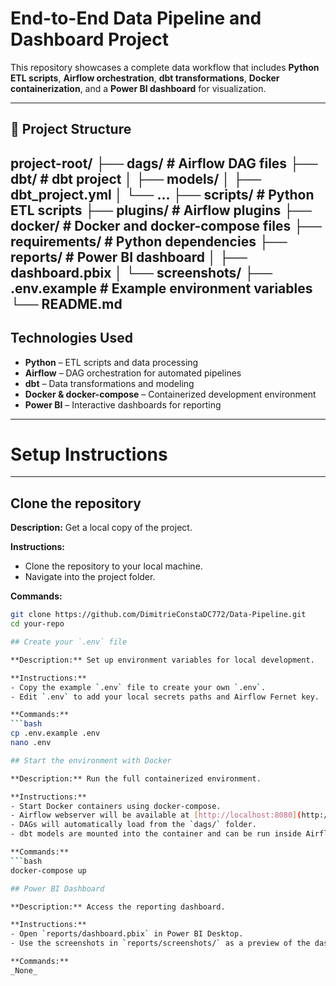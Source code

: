 # End-to-End Data Pipeline and Dashboard Project

This repository showcases a complete data workflow that includes **Python ETL scripts**, **Airflow orchestration**, **dbt transformations**, **Docker containerization**, and a **Power BI dashboard** for visualization.

---

## 📁 Project Structure
project-root/
├── dags/ # Airflow DAG files
├── dbt/ # dbt project
│ ├── models/
│ ├── dbt_project.yml
│ └── ...
├── scripts/ # Python ETL scripts
├── plugins/ # Airflow plugins
├── docker/ # Docker and docker-compose files
├── requirements/ # Python dependencies
├── reports/ # Power BI dashboard
│ ├── dashboard.pbix
│ └── screenshots/
├── .env.example # Example environment variables
└── README.md
---

## Technologies Used

- **Python** – ETL scripts and data processing
- **Airflow** – DAG orchestration for automated pipelines
- **dbt** – Data transformations and modeling
- **Docker & docker-compose** – Containerized development environment
- **Power BI** – Interactive dashboards for reporting

---

# Setup Instructions

---

## Clone the repository

**Description:** Get a local copy of the project.

**Instructions:**
- Clone the repository to your local machine.
- Navigate into the project folder.

**Commands:**
```bash
git clone https://github.com/DimitrieConstaDC772/Data-Pipeline.git
cd your-repo

## Create your `.env` file

**Description:** Set up environment variables for local development.

**Instructions:**
- Copy the example `.env` file to create your own `.env`.
- Edit `.env` to add your local secrets paths and Airflow Fernet key.

**Commands:**
```bash
cp .env.example .env
nano .env

## Start the environment with Docker

**Description:** Run the full containerized environment.

**Instructions:**
- Start Docker containers using docker-compose.
- Airflow webserver will be available at [http://localhost:8080](http://localhost:8080).
- DAGs will automatically load from the `dags/` folder.
- dbt models are mounted into the container and can be run inside Airflow tasks.

**Commands:**
```bash
docker-compose up

## Power BI Dashboard

**Description:** Access the reporting dashboard.

**Instructions:**
- Open `reports/dashboard.pbix` in Power BI Desktop.
- Use the screenshots in `reports/screenshots/` as a preview of the dashboard pages.

**Commands:**  
_None_


